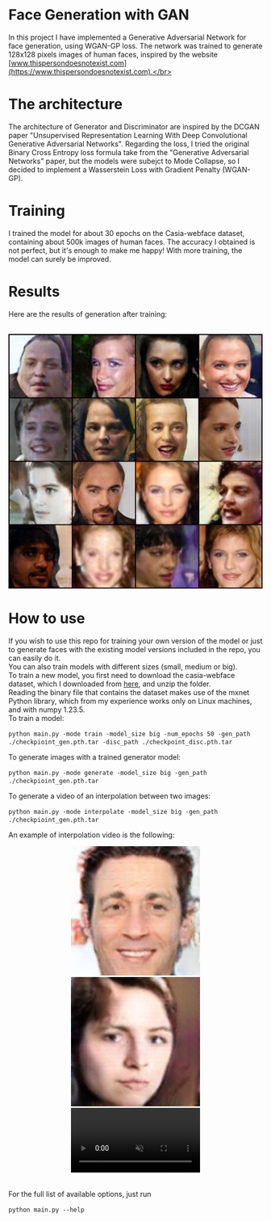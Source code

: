 # Face Generation with GAN

In this project I have implemented a Generative Adversarial Network for face generation, using WGAN-GP loss.
The network was trained to generate 128x128 pixels images of human faces, inspired by the website [www.thispersondoesnotexist.com](https://www.thispersondoesnotexist.com).</br>

# The architecture
The architecture of Generator and Discriminator are inspired by the DCGAN paper "Unsupervised Representation Learning With Deep Convolutional Generative Adversarial Networks". Regarding the loss, I tried the original Binary Cross Entropy loss formula take from the "Generative Adversarial Networks" paper, but the models were subejct to Mode Collapse, so I decided to implement a Wasserstein Loss with Gradient Penalty (WGAN-GP).

# Training
I trained the model for about 30 epochs on the Casia-webface dataset, containing about 500k images of human faces. The accuracy I obtained is not perfect, but it's enough to make me happy! With more training, the model can surely be improved. 

# Results
Here are the results of generation after training:<br><br>
<div align="center">
<img src="imgs/result.png" width="512"/>
</div>

# How to use

If you wish to use this repo for training your own version of the model or just to generate faces with the existing model versions included in the repo, you can easily do it.</br>
You can also train models with different sizes (small, medium or big).</br>
To train a new model, you first need to download the casia-webface dataset, which I downloaded from [here](https://www.kaggle.com/datasets/debarghamitraroy/casia-webface), and unzip the folder.</br>
Reading the binary file that contains the dataset makes use of the mxnet Python library, which from my experience works only on Linux machines, and with numpy 1.23.5.</br>
To train a model:
```
python main.py -mode train -model_size big -num_epochs 50 -gen_path ./checkpioint_gen.pth.tar -disc_path ./checkpoint_disc.pth.tar
```
To generate images with a trained generator model:
```
python main.py -mode generate -model_size big -gen_path ./checkpioint_gen.pth.tar
```
To generate a video of an interpolation between two images:
```
python main.py -mode interpolate -model_size big -gen_path ./checkpioint_gen.pth.tar
```
An example of interpolation video is the following:</br>
<div align="center">
<img src="imgs/interpolation_start.png" width="256"/>
<img src="imgs/interpolation_end.png" width="256"/>
 <video autoplay loop muted playsinline src="imgs/interpolation_result.mp4" width="256"></video> 
</div>
<br>

For the full list of available options, just run 
```
python main.py --help
```